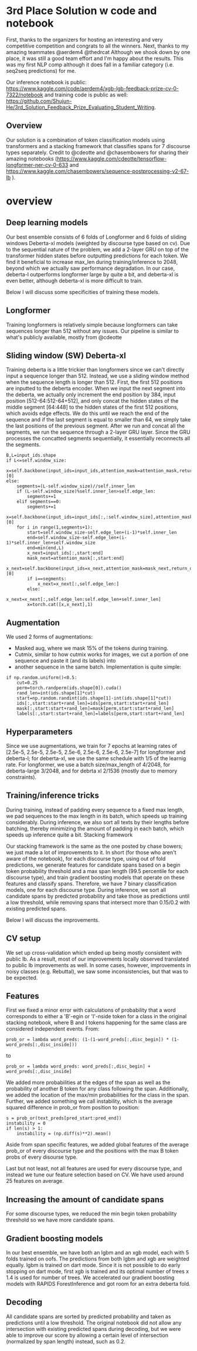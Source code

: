 # 3rd Place Solution w code and notebook

First, thanks to the organizers for hosting an interesting and very competitive competition and congrats to all the 
winners. Next, thanks to my amazing teammates @aerdem4 @thedrcat Although we shook down by one place, it was still a 
good team effort and I'm happy about the results. This was my first NLP comp although it does fall in a familiar 
category (i.e. seq2seq predictions) for me.

Our inference notebook is public: https://www.kaggle.com/code/aerdem4/xgb-lgb-feedback-prize-cv-0-7322/notebook and 
training code is public as well: https://github.com/Shujun-He/3rd_Solution_Feedback_Prize_Evaluating_Student_Writing.

## Overview
Our solution is a combination of token classification models using transformers and a stacking framework that classifies 
spans for 7 discourse types separately. Credit to @cdeotte and @chasembowers for sharing their amazing notebooks 
(https://www.kaggle.com/cdeotte/tensorflow-longformer-ner-cv-0-633 and https://www.kaggle.com/chasembowers/sequence-postprocessing-v2-67-lb ).

# overview

## Deep learning models
Our best ensemble consists of 6 folds of Longformer and 6 folds of sliding windows Deberta-xl models (weighted by 
discourse type based on cv). Due to the sequential nature of the problem, we add a 2-layer GRU on top of the transformer 
hidden states before outputting predictions for each token. We find it beneficial to increase max_len during 
training/inference to 2048, beyond which we actually saw performance degradation. In our case, deberta-l outperforms 
longformer large by quite a bit, and deberta-xl is even better, although deberta-xl is more difficult to train.

Below I will discuss some specificities of training these models.

## Longformer
Training longformers is relatively simple because longformers can take sequences longer than 512 without any issues. Our 
pipeline is similar to what's publicly available, mostly from @cdeotte

## Sliding window (SW) Deberta-xl
Training deberta is a little trickier than longformers since we can't directly input a sequence longer than 512. 
Instead, we use a sliding window method when the sequence length is longer than 512. First, the first 512 positions are 
inputted to the deberta encoder. When we input the next segment into the deberta, we actually only increment the end 
position by 384, input position [512-64:512-64+512], and only concat the hidden states of the middle segment [64:448] 
to the hidden states of the first 512 positions, which avoids edge effects. We do this until we reach the end of the 
sequence and if the last segment is equal to smaller than 64, we simply take the last positions of the previous segment. 
After we run and concat all the segments, we run the sequence through a 2-layer GRU layer. Since the GRU processes the 
concatted segments sequentially, it essentially reconnects all the segments.

```angular2html
B,L=input_ids.shape
if L<=self.window_size:
    x=self.backbone(input_ids=input_ids,attention_mask=attention_mask,return_dict=False)[0]
else:
    segments=(L-self.window_size)//self.inner_len
    if (L-self.window_size)%self.inner_len>self.edge_len:
        segments+=1
    elif segments==0:
        segments+=1
    x=self.backbone(input_ids=input_ids[:,:self.window_size],attention_mask=attention_mask[:,:self.window_size],return_dict=False)[0]
    for i in range(1,segments+1):
        start=self.window_size-self.edge_len+(i-1)*self.inner_len
        end=self.window_size-self.edge_len+(i-1)*self.inner_len+self.window_size
        end=min(end,L)
        x_next=input_ids[:,start:end]
        mask_next=attention_mask[:,start:end]
        x_next=self.backbone(input_ids=x_next,attention_mask=mask_next,return_dict=False)[0]
        if i==segments:
            x_next=x_next[:,self.edge_len:]
        else:
            x_next=x_next[:,self.edge_len:self.edge_len+self.inner_len]
        x=torch.cat([x,x_next],1)
```

## Augmentation
We used 2 forms of augmentations:
- Masked aug, where we mask 15% of the tokens during training.
- Cutmix, similar to how cutmix works for images, we cut a portion of one sequence and paste it (and its labels) into 
- another sequence in the same batch. Implementation is quite simple:

```angular2html
if np.random.uniform()<0.5:
    cut=0.25
    perm=torch.randperm(ids.shape[0]).cuda()
    rand_len=int(ids.shape[1]*cut)
    start=np.random.randint(ids.shape[1]-int(ids.shape[1]*cut))
    ids[:,start:start+rand_len]=ids[perm,start:start+rand_len]
    mask[:,start:start+rand_len]=mask[perm,start:start+rand_len]
    labels[:,start:start+rand_len]=labels[perm,start:start+rand_len]
```

## Hyperparameters
Since we use augmentations, we train for 7 epochs at learning rates of [2.5e-5, 2.5e-5, 2.5e-5, 2.5e-6, 2.5e-6, 2.5e-6, 
2.5e-7] for longformer and deberta-l; for deberta-xl, we use the same schedule with 1/5 of the learnig rate. For 
longformer, we use a batch size/max_length of 4/2048, for deberta-large 3/2048, and for debrta xl 2/1536 (mostly due 
to memory constraints).

## Training/inference tricks
During training, instead of padding every sequence to a fixed max length, we pad sequences to the max length in its 
batch, which speeds up training considerably. During inference, we also sort all texts by their lengths before batching, 
thereby minimizing the amount of padding in each batch, which speeds up inference quite a bit.
Stacking framework

Our stacking framework is the same as the one posted by chase bowers; we just made a lot of improvements to it. In short 
(for those who aren't aware of the notebook), for each discourse type, using out of fold predictions, we generate 
features for candidate spans based on a begin token probability threshold and a max span length (99.5 percentile for 
each discourse type), and train gradient boosting models that operate on these features and classify spans. Therefore, 
we have 7 binary classification models, one for each discourse type. During inference, we sort all candidate spans by 
predicted probability and take those as predictions until a low threshold, while removing spans that intersect more 
than 0.15/0.2 with existing predicted spans.

Below I will discuss the improvements.

## CV setup
We set up cross-validation which ended up being mostly consistent with public lb. As a result, most of our improvements 
locally observed translated to public lb improvements as well. In some cases, however, improvements in noisy classes 
(e.g. Rebuttal), we saw some inconsistencies, but that was to be expected.

## Features
First we fixed a minor error with calculations of probability that a word corresponds to either a 'B'-egin or 'I'-nside 
token for a class in the original stacking notebook, where B and I tokens happening for the same class are considered 
independent events. From:
```angular2html
prob_or = lambda word_preds: (1-(1-word_preds[:,disc_begin]) * (1-word_preds[:,disc_inside]))
```
to
```angular2html
prob_or = lambda word_preds: word_preds[:,disc_begin] + word_preds[:,disc_inside]
```

We added more probabilities at the edges of the span as well as the probability of another B token for any class 
following the span. Additionally, we added the location of the max/min probabilities for the class in the span. 
Further, we added something we call instability, which is the average squared difference in prob_or from position to 
position:

```angular2html
s = prob_or(text_preds[pred_start:pred_end])
instability = 0
if len(s) > 1:
    instability = (np.diff(s)**2).mean()
```

Aside from span specific features, we added global features of the average prob_or of every discourse type and the 
positions with the max B token probs of every disourse type.

Last but not least, not all features are used for every discourse type, and instead we tune our feature selection based 
on CV. We have used around 25 features on average.

## Increasing the amount of candidate spans
For some discourse types, we reduced the min begin token probability threshold so we have more candidate spans.

## Gradient boosting models
In our best ensemble, we have both an lgbm and an xgb model, each with 5 folds trained on oofs. The predictions from 
both lgbm and xgb are weighted equally. lgbm is trained on dart mode. Since it is not possible to do early stopping on 
dart mode, first xgb is trained and its optimal number of trees x 1.4 is used for number of trees. We accelerated our 
gradient boosting models with RAPIDS ForestInference and got room for an extra deberta fold.

## Decoding
All candidate spans are sorted by predicted probability and taken as predictions until a low threshold. The original 
notebook did not allow any intersection with existing predicted spans during decoding, but we were able to improve our 
score by allowing a certain level of intersection (normalized by span length) instead, such as 0.2.